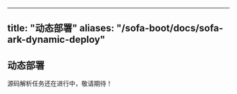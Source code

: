 
---
title: "动态部署"
aliases: "/sofa-boot/docs/sofa-ark-dynamic-deploy"
---
## 动态部署

源码解析任务还在进行中，敬请期待！
